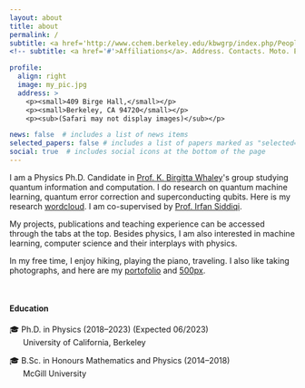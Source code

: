 ```yaml
---
layout: about
title: about
permalink: /
subtitle: <a href='http://www.cchem.berkeley.edu/kbwgrp/index.php/People/HaoranLiao'>University of California, Berkeley</a>
<!-- subtitle: <a href='#'>Affiliations</a>. Address. Contacts. Moto. Etc. -->

profile:
  align: right
  image: my_pic.jpg
  address: >
    <p><small>409 Birge Hall,</small></p>
    <p><small>Berkeley, CA 94720</small></p>
    <p><sub>(Safari may not display images)</sub></p>

news: false  # includes a list of news items
selected_papers: false # includes a list of papers marked as "selected={true}"
social: true  # includes social icons at the bottom of the page
---
```


I am a Physics Ph.D. Candidate in <a href="http://www.cchem.berkeley.edu/kbwgrp/index.php/People/BirgittaWhaley">Prof. K. Birgitta Whaley</a>'s group studying quantum information and computation. I do research on quantum machine learning, quantum error correction and superconducting qubits. Here is my research <a href='https://marwahaha.github.io/arxiv-wordcloud/?author=Haoran%20Liao'>wordcloud</a>. I am co-supervised by <a href="http://qnl.berkeley.edu/team-view/team/">Prof. Irfan Siddiqi</a>.

My projects, publications and teaching experience can be accessed through the tabs at the top. Besides physics, I am also interested in machine learning, computer science and their interplays with physics.

In my free time, I enjoy hiking, playing the piano, traveling. I also like taking photographs, and here are my <a href="https://lhr.myportfolio.com/">portofolio</a> and <a href="https://500px.com/p/haoranliao2?view=photos">500px</a>. 

<br>

<h4>Education</h4>
🎓 Ph.D. in Physics (2018&ndash;2023) (Expected 06/2023) <br>
&nbsp;&nbsp;&nbsp;&nbsp;&nbsp;&nbsp;University of California, Berkeley

🎓 B.Sc. in Honours Mathematics and Physics (2014&ndash;2018) <br>
&nbsp;&nbsp;&nbsp;&nbsp;&nbsp;&nbsp;McGill University

<!-- Write your biography here. Tell the world about yourself. Link to your favorite [subreddit](http://reddit.com). You can put a picture in, too. The code is already in, just name your picture `prof_pic.jpg` and put it in the `img/` folder.

Put your address / P.O. box / other info right below your picture. You can also disable any these elements by editing `profile` property of the YAML header of your `_pages/about.md`. Edit `_bibliography/papers.bib` and Jekyll will render your [publications page](/al-folio/publications/) automatically.

Link to your social media connections, too. This theme is set up to use [Font Awesome icons](http://fortawesome.github.io/Font-Awesome/) and [Academicons](https://jpswalsh.github.io/academicons/), like the ones below. Add your Facebook, Twitter, LinkedIn, Google Scholar, or just disable all of them.
 -->
